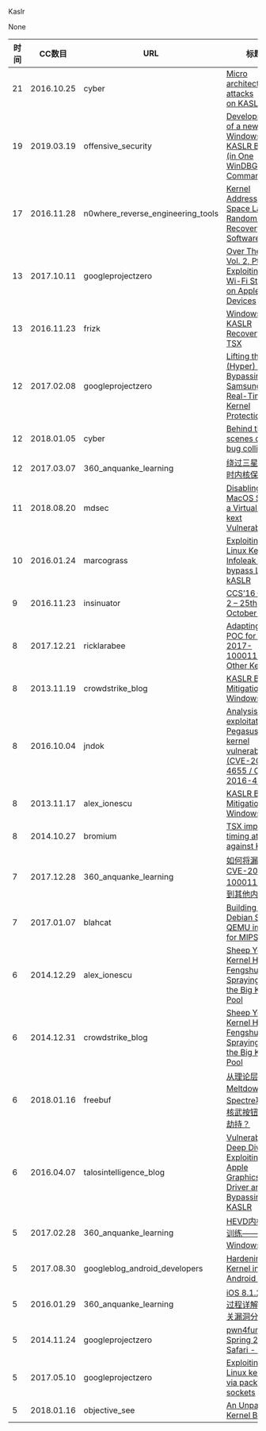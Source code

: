 Kaslr

None

| 时间 | CC数目 | URL | 标题 |
| ---- | ----- | --- | --- |
| 21 | 2016.10.25 | cyber | [Micro architecture attacks on KASLR](https://cyber.wtf/2016/10/25/micro-architecture-attacks-on-kasrl/) |
| 19 | 2019.03.19 | offensive_security | [Development of a new Windows 10 KASLR Bypass (in One WinDBG Command)](https://www.offensive-security.com/vulndev/development-of-a-new-windows-10-kaslr-bypass-in-one-windbg-command/) |
| 17 | 2016.11.28 | n0where_reverse_engineering_tools | [Kernel Address Space Layout Randomization Recovery Software](https://n0where.net/kernel-address-space-layout-randomization-recovery-software) |
| 13 | 2017.10.11 | googleprojectzero | [Over The Air - Vol. 2, Pt. 3: Exploiting The Wi-Fi Stack on Apple Devices](https://googleprojectzero.blogspot.com/2017/10/over-air-vol-2-pt-3-exploiting-wi-fi.html) |
| 13 | 2016.11.23 | frizk | [Windows 10 KASLR Recovery with TSX](http://blog.frizk.net/2016/11/windows-10-kaslr-recovery-with-tsx.html) |
| 12 | 2017.02.08 | googleprojectzero | [Lifting the (Hyper) Visor: Bypassing Samsung’s Real-Time Kernel Protection](https://googleprojectzero.blogspot.com/2017/02/lifting-hyper-visor-bypassing-samsungs.html) |
| 12 | 2018.01.05 | cyber | [Behind the scenes of a bug collision](https://cyber.wtf/2018/01/05/behind-the-scene-of-a-bug-collision/) |
| 12 | 2017.03.07 | 360_anquanke_learning | [绕过三星的实时内核保护](https://www.anquanke.com/post/id/85627/) |
| 11 | 2018.08.20 | mdsec | [Disabling MacOS SIP via a VirtualBox kext Vulnerability](https://www.mdsec.co.uk/2018/08/disabling-macos-sip-via-a-virtualbox-kext-vulnerability/) |
| 10 | 2016.01.24 | marcograss | [Exploiting a Linux Kernel Infoleak to bypass Linux kASLR](https://marcograss.github.io/security/linux/2016/01/24/exploiting-infoleak-linux-kaslr-bypass.html) |
| 9 | 2016.11.23 | insinuator | [CCS’16 – Day 2 – 25th October 2016](https://insinuator.net/2016/11/ccs16-day-2-25th-october-2016/) |
| 8 | 2017.12.21 | ricklarabee | [Adapting the POC for CVE-2017-1000112 to Other Kernels](http://ricklarabee.blogspot.com/2017/12/adapting-poc-for-cve-2017-1000112-to.html) |
| 8 | 2013.11.19 | crowdstrike_blog | [KASLR Bypass Mitigations in Windows 8.1](https://www.crowdstrike.com/blog/kaslr-bypass-mitigations-windows-81/) |
| 8 | 2016.10.04 | jndok | [Analysis and exploitation of Pegasus kernel vulnerabilities (CVE-2016-4655 / CVE-2016-4656)](http://jndok.github.io/2016/10/04/pegasus-writeup/) |
| 8 | 2013.11.17 | alex_ionescu | [KASLR Bypass Mitigations in Windows 8.1](http://www.alex-ionescu.com/?p=82) |
| 8 | 2014.10.27 | bromium | [TSX improves timing attacks against KASLR](https://blogs.bromium.com/tsx-improves-timing-attacks-against-kaslr/) |
| 7 | 2017.12.28 | 360_anquanke_learning | [如何将漏洞CVE-2017-1000112应用到其他内核上](https://www.anquanke.com/post/id/92755/) |
| 7 | 2017.01.07 | blahcat | [Building a Debian Stretch QEMU image for MIPSel](http://blahcat.github.io/2017/07/14/building-a-debian-stretch-qemu-image-for-mipsel/) |
| 6 | 2014.12.29 | alex_ionescu | [Sheep Year Kernel Heap Fengshui: Spraying in the Big Kids’ Pool](http://www.alex-ionescu.com/?p=231) |
| 6 | 2014.12.31 | crowdstrike_blog | [Sheep Year Kernel Heap Fengshui: Spraying in the Big Kids’ Pool](https://www.crowdstrike.com/blog/sheep-year-kernel-heap-fengshui-spraying-big-kids-pool/) |
| 6 | 2018.01.16 | freebuf | [从理论层面谈Meltdown与Spectre攻击 - 核武按钮终被劫持？](http://www.freebuf.com/articles/terminal/160424.html) |
| 6 | 2016.04.07 | talosintelligence_blog | [Vulnerability Deep Dive: Exploiting the Apple Graphics Driver and Bypassing KASLR](https://blog.talosintelligence.com/2016/04/apple-gfx-deep-dive.html) |
| 5 | 2017.02.28 | 360_anquanke_learning | [HEVD内核漏洞训练——陪Windows玩儿](https://www.anquanke.com/post/id/85579/) |
| 5 | 2017.08.30 | googleblog_android_developers | [Hardening the Kernel in Android Oreo](https://android-developers.googleblog.com/2017/08/hardening-kernel-in-android-oreo.html) |
| 5 | 2016.01.29 | 360_anquanke_learning | [iOS 8.1.2 越狱过程详解及相关漏洞分析](https://www.anquanke.com/post/id/83409/) |
| 5 | 2014.11.24 | googleprojectzero | [pwn4fun Spring 2014 - Safari - Part II](https://googleprojectzero.blogspot.com/2014/11/pwn4fun-spring-2014-safari-part-ii.html) |
| 5 | 2017.05.10 | googleprojectzero | [Exploiting the Linux kernel via packet sockets](https://googleprojectzero.blogspot.com/2017/05/exploiting-linux-kernel-via-packet.html) |
| 5 | 2018.01.16 | objective_see | [An Unpatched Kernel Bug](https://objective-see.com/blog/blog_0x27.html) |
